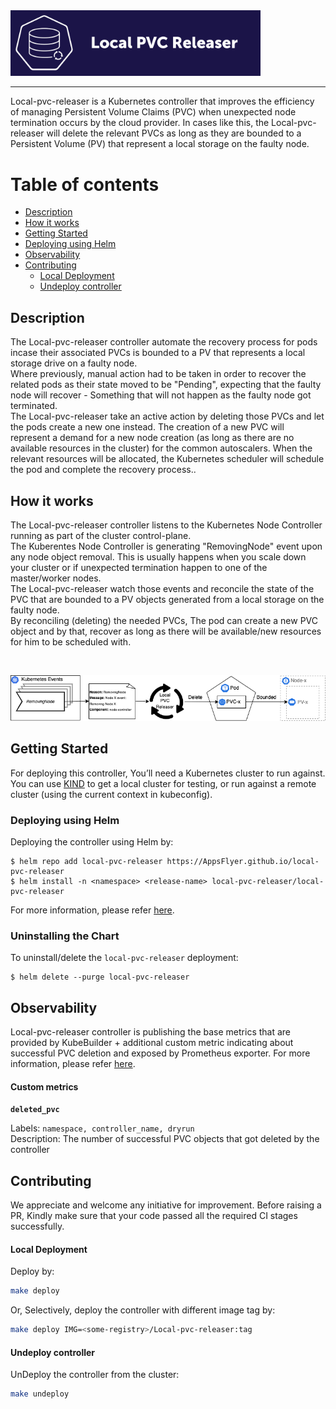 <img src="docs/images/logo.png" width="400" />

----

Local-pvc-releaser is a Kubernetes controller that improves the efficiency of managing Persistent Volume Claims (PVC) when unexpected node termination occurs by the cloud provider. In cases like this, the Local-pvc-releaser will delete the relevant PVCs as long as they are bounded to a Persistent Volume (PV) that represent a local storage on the faulty node.

Table of contents
=================
<!--ts-->
* [Description](#Description)
* [How it works](#How-it-works)
* [Getting Started](#Getting-Started)
* [Deploying using Helm](Deploying-using-Helm)
* [Observability](#Observability)
* [Contributing](#Contributing)
    * [Local Deployment](#Local-Deployment)
    * [Undeploy controller](#Undeploy-controller)
<!--te-->

## Description
The Local-pvc-releaser controller automate the recovery process for pods incase their associated PVCs is bounded to a PV that represents a local storage drive on a faulty node. <br>
Where previously, manual action had to be taken in order to recover the related pods as their state moved to be "Pending", expecting that the faulty node will recover - Something that will not happen as the faulty node got terminated. <br>
The Local-pvc-releaser take an active action by deleting those PVCs and let the pods create a new one instead. The creation of a new PVC will represent a demand for a new node creation (as long as there are no available resources in the cluster) for the common autoscalers. When the relevant resources will be allocated, the Kubernetes scheduler will schedule the pod and complete the recovery process..

## How it works
The Local-pvc-releaser controller listens to the Kubernetes Node Controller running as part of the cluster control-plane. <br>
The Kuberentes Node Controller is generating "RemovingNode" event upon any node object removal. This is usually happens when you scale down your cluster or if unexpected termination happen to
one of the master/worker nodes. <br>
The Local-pvc-releaser watch those events and reconcile the state of the PVC that are bounded to a PV objects generated from a local storage on the faulty node. <br>
By reconciling (deleting) the needed PVCs, The pod can create a new PVC object and by that, recover as long as there will be available/new resources for him to be scheduled with.<br>

<br>
<p align="center">
<img src="docs/images/schema.png" />
</p>

## Getting Started
For deploying this controller, You’ll need a Kubernetes cluster to run against. You can use [KIND](https://sigs.k8s.io/kind) to get a local cluster for testing, or run against a remote cluster (using the current context in kubeconfig).

### Deploying using Helm
Deploying the controller using Helm by:
```console
$ helm repo add local-pvc-releaser https://AppsFlyer.github.io/local-pvc-releaser
$ helm install -n <namespace> <release-name> local-pvc-releaser/local-pvc-releaser
```

For more information, please refer [here](/charts/local-pvc-releaser). 

### Uninstalling the Chart

To uninstall/delete the `local-pvc-releaser` deployment:

```console
$ helm delete --purge local-pvc-releaser
```

## Observability
Local-pvc-releaser controller is publishing the base metrics that are provided by KubeBuilder + additional custom metric indicating about successful PVC deletion and exposed by Prometheus exporter. For more information, please refer [here](/docs/metrics.md).
#### Custom metrics
**`deleted_pvc`**

Labels: `namespace, controller_name, dryrun`
<br>
Description: The number of successful PVC objects that got deleted by the controller

## Contributing
We appreciate and welcome any initiative for improvement. Before raising a PR, Kindly make sure that your code passed all the required CI stages successfully.

#### Local Deployment
Deploy by:
```sh
make deploy
```

Or, Selectively, deploy the controller with different image tag by:
```sh
make deploy IMG=<some-registry>/Local-pvc-releaser:tag
```

#### Undeploy controller
UnDeploy the controller from the cluster:

```sh
make undeploy
```